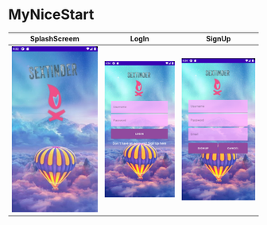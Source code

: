 # MyNiceStart
SplashScreem | LogIn | SignUp
------ | ------ | ------
![](app/img/Splah.PNG) | ![](app/img/LogIn.PNG) | ![](app/img/SignUp.PNG)
